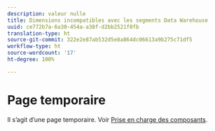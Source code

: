 ```yaml
---
description: valeur nulle
title: Dimensions incompatibles avec les segments Data Warehouse
uuid: ce772b7a-6a30-454a-a38f-d2bb2521f0fb
translation-type: ht
source-git-commit: 322e2e87ab532d5e8a864dc06613a9b275c71df5
workflow-type: ht
source-wordcount: '17'
ht-degree: 100%

---
```



# Page temporaire

<!-- This page is a duplicate of dimension-support.md. Once internal redirects are in place, we can remove this page and point it to dimension-support.md. -->

Il s’agit d’une page temporaire. Voir [Prise en charge des composants](component-support.md).
